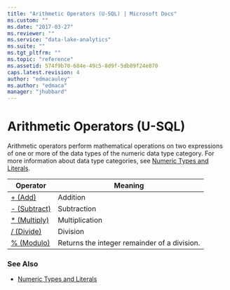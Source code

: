```yaml
---
title: "Arithmetic Operators (U-SQL) | Microsoft Docs"
ms.custom: ""
ms.date: "2017-03-27"
ms.reviewer: ""
ms.service: "data-lake-analytics"
ms.suite: ""
ms.tgt_pltfrm: ""
ms.topic: "reference"
ms.assetid: 574f9b70-684e-49c5-8d9f-5db89f24e070
caps.latest.revision: 4
author: "edmacauley"
ms.author: "edmaca"
manager: "jhubbard"
---
```

# Arithmetic Operators (U-SQL)
Arithmetic operators perform mathematical operations on two expressions of one or more of the data types of the numeric data type category. For more information about data type categories, see [Numeric Types and Literals](numeric-types-and-literals.md).

|Operator|Meaning|
|--|--|
|[+ (Add)](add-u-sql.md)|Addition|
|[- (Subtract)](subtract-u-sql.md)|Subtraction|
|[* (Multiply)](multiply-u-sql.md)|Multiplication|
|[/ (Divide)](divide-u-sql.md)|Division|
|[% (Modulo)](modulo-u-sql.md)|Returns the integer remainder of a division.| 

### See Also    
* [Numeric Types and Literals](numeric-types-and-literals.md)

